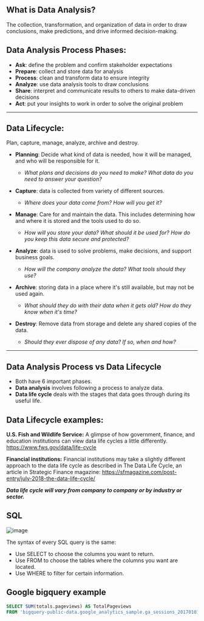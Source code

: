 ## What is Data Analysis?
The collection, transformation, and organization of data in order to draw conclusions, make predictions, and drive informed decision-making.


## Data Analysis Process Phases: 
- **Ask**: define the problem and confirm stakeholder expectations
- **Prepare**: collect and store data for analysis
- **Process**: clean and transform data to ensure integrity
- **Analyze**: use data analysis tools to draw conclusions
- **Share**: interpret and communicate results to others to make data-driven decisions
- **Act**: put your insights to work in order to solve the original problem
---

## Data Lifecycle:
Plan, capture, manage, analyze, archive and destroy. 

- **Planning**: Decide what kind of data is needed, how it will be managed, and who will be responsible for it. 
    - _What plans and decisions do you need to make? What data do you need to answer your question?_

- **Capture**: data is collected from variety of different sources. 
    - _Where does your data come from? How will you get it?_

- **Manage**: Care for and maintain the data. This includes determining how and where it is stored and the tools used to do so.
    - _How will you store your data? What should it be used for? How do you keep this data secure and protected?_

- **Analyze**: data is used to solve problems, make decisions, and support business goals.
    - _How will the company analyze the data? What tools should they use?_

- **Archive**: storing data in a place where it's still available, but may not be used again.
    - _What should they do with their data when it gets old? How do they know when it's time?_

- **Destroy**: Remove data from storage and delete any shared copies of the data.
    - _Should they ever dispose of any data? If so, when and how?_ 
---

## Data Analysis Process vs Data Lifecycle
- Both have 6 important phases.
- **Data analysis** involves following a process to analyze data.
- **Data life cycle** deals with the stages that data goes through during its useful life.

## Data Lifecycle examples:
**U.S. Fish and Wildlife Service:**
A glimpse of how government, finance, and education institutions can view data life cycles a little differently.
https://www.fws.gov/data/life-cycle

**Financial institutions:**
Financial institutions may take a slightly different approach to the data life cycle as described in The Data Life Cycle, an article in Strategic Finance magazine: https://sfmagazine.com/post-entry/july-2018-the-data-life-cycle/

***Data life cycle will vary from company to company or by industry or sector.***

## SQL
![image](https://user-images.githubusercontent.com/63278449/155258123-2a839238-a717-411e-b951-abdf6b66d01c.png)

The syntax of every SQL query is the same: 

- Use SELECT to choose the columns you want to return.
- Use FROM to choose the tables where the columns you want are located.
- Use WHERE to filter for certain information.

## Google bigquery example

```SQL
SELECT SUM(totals.pageviews) AS TotalPageviews
FROM 'bigquery-public-data.google_analytics_sample.ga_sessions_20170101'
```
